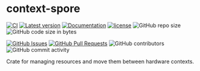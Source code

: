 ﻿# context-spore

[![CI](https://github.com/YdrMaster/context-spore/actions/workflows/build.yml/badge.svg?branch=main)](https://github.com/YdrMaster/context-spore/actions)
[![Latest version](https://img.shields.io/crates/v/context-spore.svg)](https://crates.io/crates/context-spore)
[![Documentation](https://docs.rs/context-spore/badge.svg)](https://docs.rs/context-spore)
[![license](https://img.shields.io/github/license/YdrMaster/context-spore)](https://mit-license.org/)
![GitHub repo size](https://img.shields.io/github/repo-size/YdrMaster/context-spore)
![GitHub code size in bytes](https://img.shields.io/github/languages/code-size/YdrMaster/context-spore)

[![GitHub Issues](https://img.shields.io/github/issues/YdrMaster/context-spore)](https://github.com/YdrMaster/context-spore/issues)
[![GitHub Pull Requests](https://img.shields.io/github/issues-pr/YdrMaster/context-spore)](https://github.com/YdrMaster/context-spore/pulls)
![GitHub contributors](https://img.shields.io/github/contributors/YdrMaster/context-spore)
![GitHub commit activity](https://img.shields.io/github/commit-activity/m/YdrMaster/context-spore)

Crate for managing resources and move them between hardware contexts.
